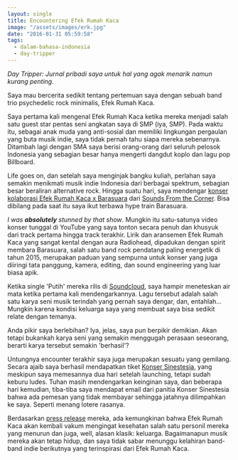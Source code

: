 ```yaml
---
layout: single
title: Encountering Efek Rumah Kaca
image: "/assets/images/erk.jpg"
date: "2016-01-31 05:59:58"
tags:
  - dalam-bahasa-indonesia
  - day-tripper
---
```


_Day Tripper: Jurnal pribadi saya untuk hal yang agak menarik namun kurang penting._

Saya mau bercerita sedikit tentang pertemuan saya dengan sebuah band trio psychedelic rock minimalis, Efek Rumah Kaca.

Saya pertama kali mengenal Efek Rumah Kaca ketika mereka menjadi salah satu guest star pentas seni angkatan saya di SMP (iya, SMP). Pada waktu itu, sebagai anak muda yang anti-sosial dan memiliki lingkungan pergaulan yang buta musik indie, saya tidak pernah tahu siapa mereka sebenarnya. Ditambah lagi dengan SMA saya berisi orang-orang dari seluruh pelosok Indonesia yang sebagian besar hanya mengerti dangdut koplo dan lagu pop Billboard.

Life goes on, dan setelah saya menginjak bangku kuliah, perlahan saya semakin menikmati musik indie Indonesia dari berbagai spektrum, sebagian besar beraliran alternative rock. Hingga suatu hari, saya mendengar [konser kolaborasi Efek Rumah Kaca x Barasuara](https://youtu.be/UrhbGN-MwC8) dari [Sounds From the Corner](http://www.soundsfromthecorner.com/). Bisa dibilang pada saat itu saya ikut terbawa hype train Barasuara.

_I was **absolutely** stunned by that show_. Mungkin itu satu-satunya video konser tunggal di YouTube yang saya tonton secara penuh dan khusyuk dari track pertama hingga track terakhir. Lirik dan aransemen Efek Rumah Kaca yang sangat kental dengan aura Radiohead, dipadukan dengan spirit membara Barasuara, salah satu band rock pendatang paling energetik di tahun 2015, merupakan paduan yang sempurna untuk konser yang juga diiringi tata panggung, kamera, editing, dan sound engineering yang luar biasa apik.

Ketika single 'Putih' mereka rilis di [Soundcloud](https://soundcloud.com/efek_rumah_kaca/putih), saya hampir meneteskan air mata ketika pertama kali mendengarkannya. Lagu tersebut adalah salah satu karya seni musik terindah yang pernah saya dengar, dan, entahlah... Mungkin karena kondisi keluarga saya yang membuat saya bisa sedikit relate dengan temanya.

Anda pikir saya berlebihan? Iya, jelas, saya pun berpikir demikian. Akan tetapi bukankah karya seni yang semakin menggugah perasaan seseorang, berarti karya tersebut semakin 'berhasil'?

Untungnya encounter terakhir saya juga merupakan sesuatu yang gemilang. Secara ajaib saya berhasil mendapatkan tiket [Konser Sinestesia](http://konsersinestesia.efekrumahkaca.net), yang meskipun saya memesannya dua hari setelah launching, tetapi sudah keburu ludes. Tuhan masih mendengarkan keinginan saya, dan beberapa hari kemudian, tiba-tiba saya mendapat email dari panitia Konser Sinestesia bahwa ada pemesan yang tidak membayar sehingga jatahnya dilimpahkan ke saya. Seperti menang lotere rasanya.

Berdasarkan [press release](http://efekrumahkaca.net/en/news/erk-s-latest-news/item/765-siaran-pers-konser-sinestesia-plus-unduh-gratis-album-sinestesia) mereka, ada kemungkinan bahwa Efek Rumah Kaca akan kembali vakum mengingat kesehatan salah satu personil mereka yang menurun dan juga, well, alasan klasik: keluarga. Bagaimanapun musik mereka akan tetap hidup, dan saya tidak sabar menunggu kelahiran band-band indie berikutnya yang terinspirasi dari Efek Rumah Kaca.
